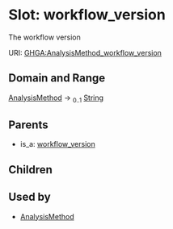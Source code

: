 
# Slot: workflow_version


The workflow version

URI: [GHGA:AnalysisMethod_workflow_version](https://w3id.org/GHGA/AnalysisMethod_workflow_version)


## Domain and Range

[AnalysisMethod](AnalysisMethod.md) &#8594;  <sub>0..1</sub> [String](types/String.md)

## Parents

 *  is_a: [workflow_version](workflow_version.md)

## Children


## Used by

 * [AnalysisMethod](AnalysisMethod.md)
